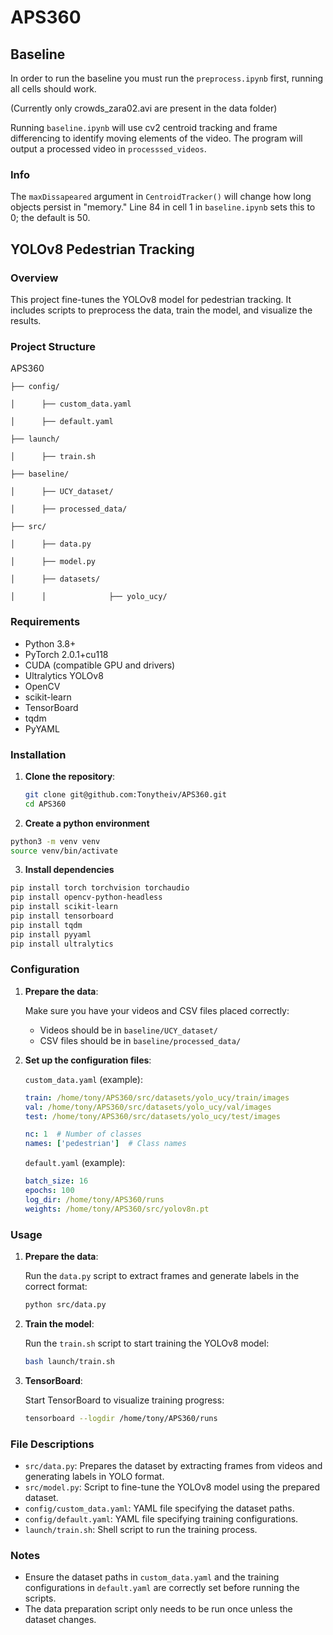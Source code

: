 # APS360

## Baseline

In order to run the baseline you must run the `preprocess.ipynb` first, running all cells should work.

(Currently only crowds_zara02.avi are present in the data folder)

Running `baseline.ipynb` will use cv2 centroid tracking and frame differencing to identify moving elements of the video. The program will output a processed video in `processsed_videos`.

### Info

The `maxDissapeared` argument in `CentroidTracker()` will change how long objects persist in "memory." Line 84 in cell 1 in `baseline.ipynb` sets this to 0; the default is 50.

## YOLOv8 Pedestrian Tracking

### Overview

This project fine-tunes the YOLOv8 model for pedestrian tracking. It includes scripts to preprocess the data, train the model, and visualize the results.

### Project Structure
APS360
```
├── config/

│      ├── custom_data.yaml

│      ├── default.yaml

├── launch/

│      ├── train.sh

├── baseline/

│      ├── UCY_dataset/

│      ├── processed_data/

├── src/

│      ├── data.py

│      ├── model.py

│      ├── datasets/

│      │              ├── yolo_ucy/
```

### Requirements

- Python 3.8+
- PyTorch 2.0.1+cu118
- CUDA (compatible GPU and drivers)
- Ultralytics YOLOv8
- OpenCV
- scikit-learn
- TensorBoard
- tqdm
- PyYAML

### Installation

1. **Clone the repository**:

   ```bash
   git clone git@github.com:Tonytheiv/APS360.git
   cd APS360
   ```
2. **Create a python environment**
  ```bash
python3 -m venv venv
source venv/bin/activate
```
3. **Install dependencies**
```bash
pip install torch torchvision torchaudio
pip install opencv-python-headless
pip install scikit-learn
pip install tensorboard
pip install tqdm
pip install pyyaml
pip install ultralytics
```
### Configuration

1. **Prepare the data**:

   Make sure you have your videos and CSV files placed correctly:

   - Videos should be in `baseline/UCY_dataset/`
   - CSV files should be in `baseline/processed_data/`

2. **Set up the configuration files**:

   `custom_data.yaml` (example):

   ```yaml
   train: /home/tony/APS360/src/datasets/yolo_ucy/train/images
   val: /home/tony/APS360/src/datasets/yolo_ucy/val/images
   test: /home/tony/APS360/src/datasets/yolo_ucy/test/images

   nc: 1  # Number of classes
   names: ['pedestrian']  # Class names
   ```
   
   `default.yaml` (example):
   ```yaml
   batch_size: 16
   epochs: 100
   log_dir: /home/tony/APS360/runs
   weights: /home/tony/APS360/src/yolov8n.pt
   ```

### Usage

1. **Prepare the data**:

   Run the `data.py` script to extract frames and generate labels in the correct format:

   ```bash
   python src/data.py

2. **Train the model**:

   Run the `train.sh` script to start training the YOLOv8 model:

   ```bash
   bash launch/train.sh

3. **TensorBoard**:

   Start TensorBoard to visualize training progress:

   ```bash
   tensorboard --logdir /home/tony/APS360/runs

### File Descriptions

- `src/data.py`: Prepares the dataset by extracting frames from videos and generating labels in YOLO format.
- `src/model.py`: Script to fine-tune the YOLOv8 model using the prepared dataset.
- `config/custom_data.yaml`: YAML file specifying the dataset paths.
- `config/default.yaml`: YAML file specifying training configurations.
- `launch/train.sh`: Shell script to run the training process.

### Notes

- Ensure the dataset paths in `custom_data.yaml` and the training configurations in `default.yaml` are correctly set before running the scripts.
- The data preparation script only needs to be run once unless the dataset changes.


   

   
   
